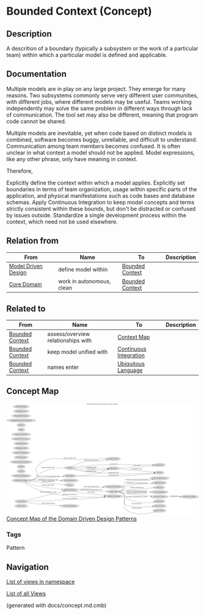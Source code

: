 # Bounded Context (Concept)
## Description
A descrition of a boundary (typically a subsystem or the work of
a particular team) within which a particular model is defined and applicable.

## Documentation
Multiple models are in play on any large project. They emerge for many reasons.
Two subsystems commonly serve very different user communities, with different
jobs, where different models may be useful. Teams working independently may
solve the same problem in different ways through lack of communication. The
tool set may also be different, meaning that program code cannot be shared.

Multiple models are inevitable, yet when code based on distinct models is
combined, software becomes buggy, unreliable, and difficult to understand.
Communication among team members becomes confused. It is often unclear in what
context a model should not be applied. Model expressions, like any other
phrase, only have meaning in context.

Therefore,

Explicitly define the context within which a model applies. Explicitly set
boundaries in terms of team organization, usage within specific parts of the
application, and physical manifestations such as code bases and database
schemas. Apply Continuous Integration to keep model concepts and terms
strictly consistent within these bounds, but don't be distracted or confused by
issues outside. Standardize a single development process within the context,
which need not be used elsewhere.

## Relation from
| From | Name | To | Description |
|---|---|---|---|
| [Model Driven Design](../ddd/c-model-driven-design.md) | define model within | [Bounded Context](../ddd/c-bounded-context.md) |  |
| [Core Domain](../ddd/c-core-domain.md) | work in autonomous, clean | [Bounded Context](../ddd/c-bounded-context.md) |  |

## Related to
| From | Name | To | Description |
|---|---|---|---|
| [Bounded Context](../ddd/c-bounded-context.md) | assess/overview relationships with | [Context Map](../ddd/c-context-map.md) |  |
| [Bounded Context](../ddd/c-bounded-context.md) | keep model unified with | [Continuous Integration](../ddd/c-continuous-integration.md) |  |
| [Bounded Context](../ddd/c-bounded-context.md) | names enter | [Ubiquitous Language](../ddd/c-ubiquitous-language.md) |  |

## Concept Map
![Concept Map of the Domain Driven Design Patterns](../ddd/concept-view.png)
[Concept Map of the Domain Driven Design Patterns](../ddd/concept-view.md)

### Tags
Pattern


## Navigation
[List of views in namespace](./views-in-namespace.md)

[List of all Views](../views.md)

(generated with docs/concept.md.cmb)
